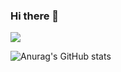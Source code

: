 ### Hi there 👋

<a href="https://www.instagram.com/hluuy_/" target="_blank"><img src="https://img.shields.io/badge/hluuy-E4405F?style=for-the-badge&logo=instagram&logoColor=white"/></a>

![Anurag's GitHub stats](https://github-readme-stats.vercel.app/api?username=hluuy&show_icons=true&theme=vue)
